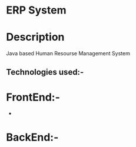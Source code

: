 # ERP System

# Description

Java based Human Resourse Management System 

## Technologies used:-
# FrontEnd:-
  - 
# BackEnd:-
